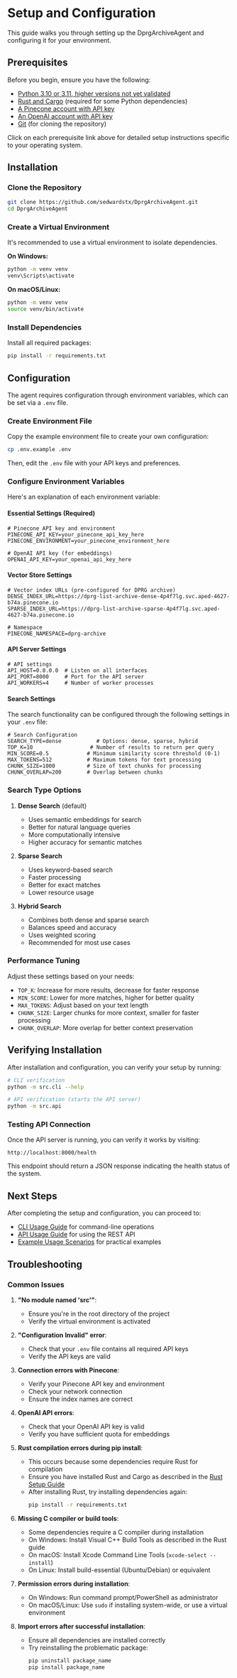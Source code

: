 # Setup and Configuration

This guide walks you through setting up the DprgArchiveAgent and configuring it for your environment.

## Prerequisites

Before you begin, ensure you have the following:

- [Python 3.10 or 3.11, higher versions not yet validated](prerequisites/python_setup.md)
- [Rust and Cargo](prerequisites/rust_setup.md) (required for some Python dependencies)
- [A Pinecone account with API key](prerequisites/pinecone_setup.md)
- [An OpenAI account with API key](prerequisites/openai_setup.md)
- [Git](prerequisites/git_setup.md) (for cloning the repository)

Click on each prerequisite link above for detailed setup instructions specific to your operating system.

## Installation

### Clone the Repository

```bash
git clone https://github.com/sedwardstx/DprgArchiveAgent.git
cd DprgArchiveAgent
```

### Create a Virtual Environment

It's recommended to use a virtual environment to isolate dependencies.

**On Windows:**
```bash
python -m venv venv
venv\Scripts\activate
```

**On macOS/Linux:**
```bash
python -m venv venv
source venv/bin/activate
```

### Install Dependencies

Install all required packages:

```bash
pip install -r requirements.txt
```

## Configuration

The agent requires configuration through environment variables, which can be set via a `.env` file.

### Create Environment File

Copy the example environment file to create your own configuration:

```bash
cp .env.example .env
```

Then, edit the `.env` file with your API keys and preferences.

### Configure Environment Variables

Here's an explanation of each environment variable:

#### Essential Settings (Required)

```
# Pinecone API key and environment
PINECONE_API_KEY=your_pinecone_api_key_here
PINECONE_ENVIRONMENT=your_pinecone_environment_here

# OpenAI API key (for embeddings)
OPENAI_API_KEY=your_openai_api_key_here
```

#### Vector Store Settings

```
# Vector index URLs (pre-configured for DPRG archive)
DENSE_INDEX_URL=https://dprg-list-archive-dense-4p4f7lg.svc.aped-4627-b74a.pinecone.io
SPARSE_INDEX_URL=https://dprg-list-archive-sparse-4p4f7lg.svc.aped-4627-b74a.pinecone.io

# Namespace
PINECONE_NAMESPACE=dprg-archive
```

#### API Server Settings

```
# API settings
API_HOST=0.0.0.0  # Listen on all interfaces
API_PORT=8000     # Port for the API server
API_WORKERS=4     # Number of worker processes
```

#### Search Settings

The search functionality can be configured through the following settings in your `.env` file:

```env
# Search Configuration
SEARCH_TYPE=dense           # Options: dense, sparse, hybrid
TOP_K=10                  # Number of results to return per query
MIN_SCORE=0.5            # Minimum similarity score threshold (0-1)
MAX_TOKENS=512           # Maximum tokens for text processing
CHUNK_SIZE=1000          # Size of text chunks for processing
CHUNK_OVERLAP=200        # Overlap between chunks
```

### Search Type Options

1. **Dense Search** (default)
   - Uses semantic embeddings for search
   - Better for natural language queries
   - More computationally intensive
   - Higher accuracy for semantic matches

2. **Sparse Search**
   - Uses keyword-based search
   - Faster processing
   - Better for exact matches
   - Lower resource usage

3. **Hybrid Search**
   - Combines both dense and sparse search
   - Balances speed and accuracy
   - Uses weighted scoring
   - Recommended for most use cases

### Performance Tuning

Adjust these settings based on your needs:

- `TOP_K`: Increase for more results, decrease for faster response
- `MIN_SCORE`: Lower for more matches, higher for better quality
- `MAX_TOKENS`: Adjust based on your text length
- `CHUNK_SIZE`: Larger chunks for more context, smaller for faster processing
- `CHUNK_OVERLAP`: More overlap for better context preservation

## Verifying Installation

After installation and configuration, you can verify your setup by running:

```bash
# CLI verification
python -m src.cli --help

# API verification (starts the API server)
python -m src.api
```

### Testing API Connection

Once the API server is running, you can verify it works by visiting:
```
http://localhost:8000/health
```

This endpoint should return a JSON response indicating the health status of the system.

## Next Steps

After completing the setup and configuration, you can proceed to:

- [CLI Usage Guide](cli_usage.md) for command-line operations
- [API Usage Guide](api_usage.md) for using the REST API
- [Example Usage Scenarios](examples.md) for practical examples

## Troubleshooting

### Common Issues

1. **"No module named 'src'"**:
   - Ensure you're in the root directory of the project
   - Verify the virtual environment is activated

2. **"Configuration Invalid" error**:
   - Check that your `.env` file contains all required API keys
   - Verify the API keys are valid

3. **Connection errors with Pinecone**:
   - Verify your Pinecone API key and environment 
   - Check your network connection
   - Ensure the index names are correct

4. **OpenAI API errors**:
   - Check that your OpenAI API key is valid
   - Verify you have sufficient quota for embeddings

5. **Rust compilation errors during pip install**:
   - This occurs because some dependencies require Rust for compilation
   - Ensure you have installed Rust and Cargo as described in the [Rust Setup Guide](prerequisites/rust_setup.md)
   - After installing Rust, try installing dependencies again:
     ```bash
     pip install -r requirements.txt
     ```

6. **Missing C compiler or build tools**:
   - Some dependencies require a C compiler during installation
   - On Windows: Install Visual C++ Build Tools as described in the Rust guide
   - On macOS: Install Xcode Command Line Tools (`xcode-select --install`)
   - On Linux: Install build-essential (Ubuntu/Debian) or equivalent

7. **Permission errors during installation**:
   - On Windows: Run command prompt/PowerShell as administrator
   - On macOS/Linux: Use `sudo` if installing system-wide, or use a virtual environment

8. **Import errors after successful installation**:
   - Ensure all dependencies are installed correctly
   - Try reinstalling the problematic package:
     ```bash
     pip uninstall package_name
     pip install package_name
     ``` 